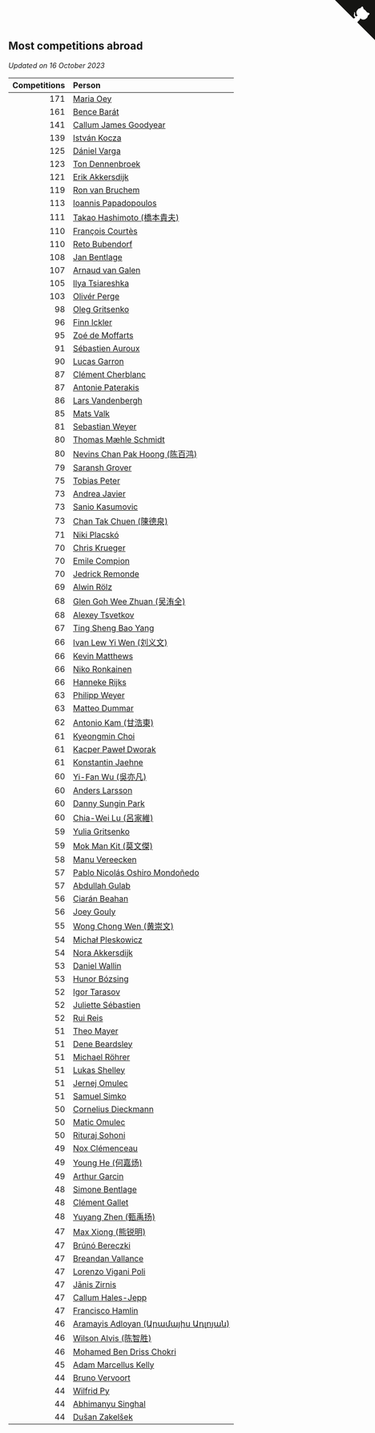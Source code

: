 ## Most competitions abroad

*Updated on 16 October 2023*

| Competitions | Person |
| ---: | :--- |
| 171 | [Maria Oey](https://www.worldcubeassociation.org/persons/2007OEYM01) |
| 161 | [Bence Barát](https://www.worldcubeassociation.org/persons/2008BARA01) |
| 141 | [Callum James Goodyear](https://www.worldcubeassociation.org/persons/2012GOOD02) |
| 139 | [István Kocza](https://www.worldcubeassociation.org/persons/2005KOCZ01) |
| 125 | [Dániel Varga](https://www.worldcubeassociation.org/persons/2008VARG01) |
| 123 | [Ton Dennenbroek](https://www.worldcubeassociation.org/persons/2003DENN01) |
| 121 | [Erik Akkersdijk](https://www.worldcubeassociation.org/persons/2005AKKE01) |
| 119 | [Ron van Bruchem](https://www.worldcubeassociation.org/persons/2003BRUC01) |
| 113 | [Ioannis Papadopoulos](https://www.worldcubeassociation.org/persons/2013PAPA01) |
| 111 | [Takao Hashimoto (橋本貴夫)](https://www.worldcubeassociation.org/persons/2007HASH01) |
| 110 | [François Courtès](https://www.worldcubeassociation.org/persons/2008COUR01) |
| 110 | [Reto Bubendorf](https://www.worldcubeassociation.org/persons/2012BUBE01) |
| 108 | [Jan Bentlage](https://www.worldcubeassociation.org/persons/2010BENT01) |
| 107 | [Arnaud van Galen](https://www.worldcubeassociation.org/persons/2006GALE01) |
| 105 | [Ilya Tsiareshka](https://www.worldcubeassociation.org/persons/2012TERE01) |
| 103 | [Olivér Perge](https://www.worldcubeassociation.org/persons/2007PERG01) |
| 98 | [Oleg Gritsenko](https://www.worldcubeassociation.org/persons/2011GRIT01) |
| 96 | [Finn Ickler](https://www.worldcubeassociation.org/persons/2012ICKL01) |
| 95 | [Zoé de Moffarts](https://www.worldcubeassociation.org/persons/2010MOFF02) |
| 91 | [Sébastien Auroux](https://www.worldcubeassociation.org/persons/2008AURO01) |
| 90 | [Lucas Garron](https://www.worldcubeassociation.org/persons/2006GARR01) |
| 87 | [Clément Cherblanc](https://www.worldcubeassociation.org/persons/2014CHER05) |
| 87 | [Antonie Paterakis](https://www.worldcubeassociation.org/persons/2012PATE01) |
| 86 | [Lars Vandenbergh](https://www.worldcubeassociation.org/persons/2003VAND01) |
| 85 | [Mats Valk](https://www.worldcubeassociation.org/persons/2007VALK01) |
| 81 | [Sebastian Weyer](https://www.worldcubeassociation.org/persons/2010WEYE02) |
| 80 | [Thomas Mæhle Schmidt](https://www.worldcubeassociation.org/persons/2013SCHM02) |
| 80 | [Nevins Chan Pak Hoong (陈百鸿)](https://www.worldcubeassociation.org/persons/2010CHAN20) |
| 79 | [Saransh Grover](https://www.worldcubeassociation.org/persons/2014GROV01) |
| 75 | [Tobias Peter](https://www.worldcubeassociation.org/persons/2014PETE03) |
| 73 | [Andrea Javier](https://www.worldcubeassociation.org/persons/2010JAVI01) |
| 73 | [Sanio Kasumovic](https://www.worldcubeassociation.org/persons/2009KASU01) |
| 73 | [Chan Tak Chuen (陳德泉)](https://www.worldcubeassociation.org/persons/2007CHUE01) |
| 71 | [Niki Placskó](https://www.worldcubeassociation.org/persons/2008PLAC01) |
| 70 | [Chris Krueger](https://www.worldcubeassociation.org/persons/2006KRUE01) |
| 70 | [Emile Compion](https://www.worldcubeassociation.org/persons/2007COMP01) |
| 70 | [Jedrick Remonde](https://www.worldcubeassociation.org/persons/2008REMO01) |
| 69 | [Alwin Rölz](https://www.worldcubeassociation.org/persons/2016ROLZ01) |
| 68 | [Glen Goh Wee Zhuan (吴洧全)](https://www.worldcubeassociation.org/persons/2015ZHUA01) |
| 68 | [Alexey Tsvetkov](https://www.worldcubeassociation.org/persons/2017TSVE02) |
| 67 | [Ting Sheng Bao Yang](https://www.worldcubeassociation.org/persons/2008BAOY01) |
| 66 | [Ivan Lew Yi Wen (刘义文)](https://www.worldcubeassociation.org/persons/2012WENI01) |
| 66 | [Kevin Matthews](https://www.worldcubeassociation.org/persons/2010MATT02) |
| 66 | [Niko Ronkainen](https://www.worldcubeassociation.org/persons/2010RONK01) |
| 66 | [Hanneke Rijks](https://www.worldcubeassociation.org/persons/2008RIJK01) |
| 63 | [Philipp Weyer](https://www.worldcubeassociation.org/persons/2010WEYE01) |
| 63 | [Matteo Dummar](https://www.worldcubeassociation.org/persons/2017DUMM01) |
| 62 | [Antonio Kam (甘浩東)](https://www.worldcubeassociation.org/persons/2017TUNG13) |
| 61 | [Kyeongmin Choi](https://www.worldcubeassociation.org/persons/2017CHOI07) |
| 61 | [Kacper Paweł Dworak](https://www.worldcubeassociation.org/persons/2020DWOR01) |
| 61 | [Konstantin Jaehne](https://www.worldcubeassociation.org/persons/2015JAEH01) |
| 60 | [Yi-Fan Wu (吳亦凡)](https://www.worldcubeassociation.org/persons/2010WUIF01) |
| 60 | [Anders Larsson](https://www.worldcubeassociation.org/persons/2003LARS01) |
| 60 | [Danny Sungin Park](https://www.worldcubeassociation.org/persons/2015PARK13) |
| 60 | [Chia-Wei Lu (呂家維)](https://www.worldcubeassociation.org/persons/2007LUCH01) |
| 59 | [Yulia Gritsenko](https://www.worldcubeassociation.org/persons/2012SIDO01) |
| 59 | [Mok Man Kit (莫文傑)](https://www.worldcubeassociation.org/persons/2009KITM01) |
| 58 | [Manu Vereecken](https://www.worldcubeassociation.org/persons/2010VERE01) |
| 57 | [Pablo Nicolás Oshiro Mondoñedo](https://www.worldcubeassociation.org/persons/2010MOND01) |
| 57 | [Abdullah Gulab](https://www.worldcubeassociation.org/persons/2014GULA02) |
| 56 | [Ciarán Beahan](https://www.worldcubeassociation.org/persons/2012BEAH01) |
| 56 | [Joey Gouly](https://www.worldcubeassociation.org/persons/2007GOUL01) |
| 55 | [Wong Chong Wen (黄崇文)](https://www.worldcubeassociation.org/persons/2014WENW01) |
| 54 | [Michał Pleskowicz](https://www.worldcubeassociation.org/persons/2009PLES01) |
| 54 | [Nora Akkersdijk](https://www.worldcubeassociation.org/persons/2009CHRI03) |
| 53 | [Daniel Wallin](https://www.worldcubeassociation.org/persons/2013WALL03) |
| 53 | [Hunor Bózsing](https://www.worldcubeassociation.org/persons/2009BOZS01) |
| 52 | [Igor Tarasov](https://www.worldcubeassociation.org/persons/2016TARA04) |
| 52 | [Juliette Sébastien](https://www.worldcubeassociation.org/persons/2014SEBA01) |
| 52 | [Rui Reis](https://www.worldcubeassociation.org/persons/2015REIS02) |
| 51 | [Theo Mayer](https://www.worldcubeassociation.org/persons/2012MAYE01) |
| 51 | [Dene Beardsley](https://www.worldcubeassociation.org/persons/2009BEAR01) |
| 51 | [Michael Röhrer](https://www.worldcubeassociation.org/persons/2009ROHR01) |
| 51 | [Lukas Shelley](https://www.worldcubeassociation.org/persons/2016SHEL03) |
| 51 | [Jernej Omulec](https://www.worldcubeassociation.org/persons/2010OMUL01) |
| 51 | [Samuel Simko](https://www.worldcubeassociation.org/persons/2016SIMK01) |
| 50 | [Cornelius Dieckmann](https://www.worldcubeassociation.org/persons/2009DIEC01) |
| 50 | [Matic Omulec](https://www.worldcubeassociation.org/persons/2010OMUL02) |
| 50 | [Rituraj Sohoni](https://www.worldcubeassociation.org/persons/2012SOHO01) |
| 49 | [Nox Clémenceau](https://www.worldcubeassociation.org/persons/2015CLEM03) |
| 49 | [Young He (何嘉炀)](https://www.worldcubeassociation.org/persons/2014HEYO01) |
| 49 | [Arthur Garcin](https://www.worldcubeassociation.org/persons/2014GARC27) |
| 48 | [Simone Bentlage](https://www.worldcubeassociation.org/persons/2014OHLE01) |
| 48 | [Clément Gallet](https://www.worldcubeassociation.org/persons/2004GALL02) |
| 48 | [Yuyang Zhen (甄禹扬)](https://www.worldcubeassociation.org/persons/2013ZHEN11) |
| 47 | [Max Xiong (熊锐明)](https://www.worldcubeassociation.org/persons/2015XION03) |
| 47 | [Brúnó Bereczki](https://www.worldcubeassociation.org/persons/2008BERE01) |
| 47 | [Breandan Vallance](https://www.worldcubeassociation.org/persons/2007VALL01) |
| 47 | [Lorenzo Vigani Poli](https://www.worldcubeassociation.org/persons/2007POLI01) |
| 47 | [Jānis Zirnis](https://www.worldcubeassociation.org/persons/2013ZIRN01) |
| 47 | [Callum Hales-Jepp](https://www.worldcubeassociation.org/persons/2012HALE01) |
| 47 | [Francisco Hamlin](https://www.worldcubeassociation.org/persons/2012HAML01) |
| 46 | [Aramayis Adloyan (Արամայիս Ադլոյան)](https://www.worldcubeassociation.org/persons/2012ADLO01) |
| 46 | [Wilson Alvis (陈智胜)](https://www.worldcubeassociation.org/persons/2011ALVI01) |
| 46 | [Mohamed Ben Driss Chokri](https://www.worldcubeassociation.org/persons/2015CHOK01) |
| 45 | [Adam Marcellus Kelly](https://www.worldcubeassociation.org/persons/2016KELL10) |
| 44 | [Bruno Vervoort](https://www.worldcubeassociation.org/persons/2011VERV01) |
| 44 | [Wilfrid Py](https://www.worldcubeassociation.org/persons/2016PYWI01) |
| 44 | [Abhimanyu Singhal](https://www.worldcubeassociation.org/persons/2013SING12) |
| 44 | [Dušan Zakelšek](https://www.worldcubeassociation.org/persons/2012ZAKE02) |


<a href="https://github.com/jonatanklosko/wca_statistics" class="github-corner" aria-label="View source on Github"><svg width="80" height="80" viewBox="0 0 250 250" style="fill:#151513; color:#fff; position: absolute; top: 0; border: 0; right: 0;" aria-hidden="true"><path d="M0,0 L115,115 L130,115 L142,142 L250,250 L250,0 Z"></path><path d="M128.3,109.0 C113.8,99.7 119.0,89.6 119.0,89.6 C122.0,82.7 120.5,78.6 120.5,78.6 C119.2,72.0 123.4,76.3 123.4,76.3 C127.3,80.9 125.5,87.3 125.5,87.3 C122.9,97.6 130.6,101.9 134.4,103.2" fill="currentColor" style="transform-origin: 130px 106px;" class="octo-arm"></path><path d="M115.0,115.0 C114.9,115.1 118.7,116.5 119.8,115.4 L133.7,101.6 C136.9,99.2 139.9,98.4 142.2,98.6 C133.8,88.0 127.5,74.4 143.8,58.0 C148.5,53.4 154.0,51.2 159.7,51.0 C160.3,49.4 163.2,43.6 171.4,40.1 C171.4,40.1 176.1,42.5 178.8,56.2 C183.1,58.6 187.2,61.8 190.9,65.4 C194.5,69.0 197.7,73.2 200.1,77.6 C213.8,80.2 216.3,84.9 216.3,84.9 C212.7,93.1 206.9,96.0 205.4,96.6 C205.1,102.4 203.0,107.8 198.3,112.5 C181.9,128.9 168.3,122.5 157.7,114.1 C157.9,116.9 156.7,120.9 152.7,124.9 L141.0,136.5 C139.8,137.7 141.6,141.9 141.8,141.8 Z" fill="currentColor" class="octo-body"></path></svg></a><style>.github-corner:hover .octo-arm{animation:octocat-wave 560ms ease-in-out}@keyframes octocat-wave{0%,100%{transform:rotate(0)}20%,60%{transform:rotate(-25deg)}40%,80%{transform:rotate(10deg)}}@media (max-width:500px){.github-corner:hover .octo-arm{animation:none}.github-corner .octo-arm{animation:octocat-wave 560ms ease-in-out}}</style>
